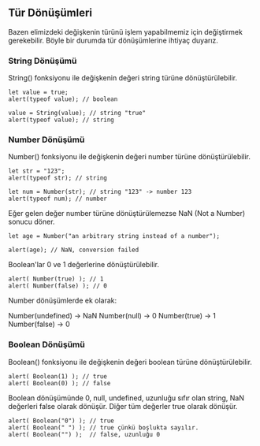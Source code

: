 ## Tür Dönüşümleri

Bazen elimizdeki değişkenin türünü işlem yapabilmemiz için değiştirmek gerekebilir. Böyle bir durumda tür dönüşümlerine ihtiyaç duyarız.

### String Dönüşümü

String() fonksiyonu ile değişkenin değeri string türüne dönüştürülebilir.

```
let value = true;
alert(typeof value); // boolean

value = String(value); // string "true"
alert(typeof value); // string
```

### Number Dönüşümü

Number() fonksiyonu ile değişkenin değeri number türüne dönüştürülebilir.

```
let str = "123";
alert(typeof str); // string

let num = Number(str); // string "123" -> number 123
alert(typeof num); // number
```

Eğer gelen değer number türüne dönüştürülemezse NaN (Not a Number) sonucu döner.

```
let age = Number("an arbitrary string instead of a number");

alert(age); // NaN, conversion failed
```

Boolean'lar 0 ve 1 değerlerine dönüştürülebilir.

```
alert( Number(true) ); // 1
alert( Number(false) ); // 0
```

Number dönüşümlerde ek olarak:

Number(undefined) -> NaN
Number(null) -> 0
Number(true) -> 1
Number(false) -> 0

### Boolean Dönüşümü

Boolean() fonksiyonu ile değişkenin değeri boolean türüne dönüştürülebilir.

```
alert( Boolean(1) ); // true
alert( Boolean(0) ); // false
```

Boolean dönüşümünde 0, null, undefined, uzunluğu sıfır olan string, NaN değerleri false olarak dönüşür. Diğer tüm değerler true olarak dönüşür.

```
alert( Boolean("0") ); // true
alert( Boolean(" ") ); // true çünkü boşlukta sayılır.
alert( Boolean("") );  // false, uzunluğu 0
```


```
